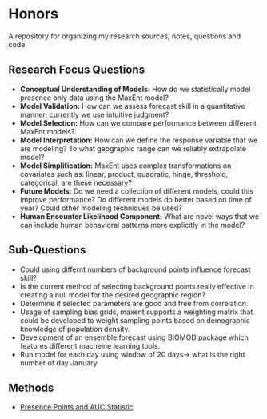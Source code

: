 # Honors

A repository for organizing my research sources, notes, questions and code.


## Research Focus Questions
* **Conceptual Understanding of Models:** How do we statistically model presence only data using the MaxEnt model? 
* **Model Validation:** How can we assess forecast skill in a quantitative manner; currently we use intuitive judgment?  
* **Model Selection:** How can we compare performance between different MaxEnt models?
* **Model Interpretation:** How can we define the response variable that we are modeling? To what geographic range can we reliably extrapolate model? 
* **Model Simplification:** MaxEnt uses complex transformations on covariates such as: linear, product, quadratic, hinge, threshold, categorical, are these necessary? 
* **Future Models:** Do we need a collection of different models, could this improve performance? Do different models do better based on time of year? Could other modeling techniques be used? 
* **Human Encounter Likelihood Component:** What are novel ways that we can include human behavioral patterns more explicitly in the model? 

## Sub-Questions

* Could using differnt numbers of background points influence forecast skill?
* Is the current method of selecting background points really effective in creating a null model for the desired geographic region?
* Determine if selected parameters are good and free from correlation.
* Usage of sampling bias grids, maxent supports a weighting matrix that could be developed to weight sampling points based on demographic knowledge of population density.
* Development of an ensemble forecast using BIOMOD package which features different macheine learning tools.
* Run model for each day using window of 20 days-> what is the right number of day January 


## Methods

- [Presence Points and AUC Statistic](https://github.com/victoriachistolini/Honors/wiki/Experiment-1:----Basic-Model-Optimizations#part-1--presence-points-and-auc-statistic)